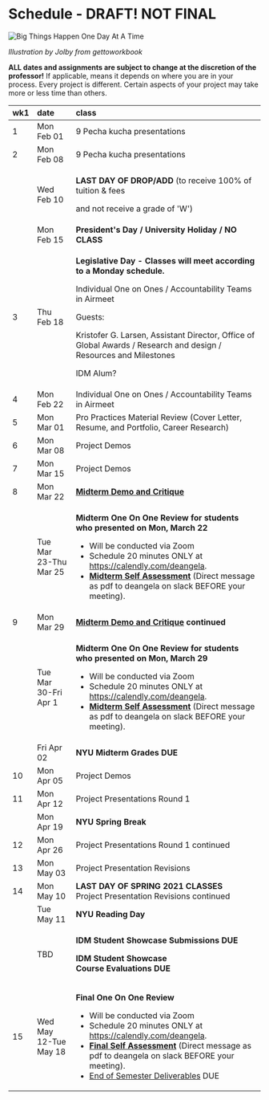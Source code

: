 # Schedule - DRAFT! NOT FINAL

![Big Things Happen One Day At A Time](http://teaching.polishedsolid.com/images/gettoworkbook_big_things.png)

_Illustration by Jolby from gettoworkbook_

**ALL dates and assignments are subject to change at the discretion of the professor!** If applicable, means it depends on where you are in your process. Every project is different. Certain aspects of your project may take more or less time than others.

<table>
  <thead>
    <tr>
      <th style="text-align:left">wk1</th>
      <th style="text-align:left">date</th>
      <th style="text-align:left">class</th>
    </tr>
  </thead>
  <tbody>
    <tr>
      <td style="text-align:left">1</td>
      <td style="text-align:left">Mon Feb 01</td>
      <td style="text-align:left">9 Pecha kucha presentations</td>
    </tr>
    <tr>
      <td style="text-align:left">2</td>
      <td style="text-align:left">Mon Feb 08</td>
      <td style="text-align:left">9 Pecha kucha presentations</td>
    </tr>
    <tr>
      <td style="text-align:left"></td>
      <td style="text-align:left">Wed Feb 10</td>
      <td style="text-align:left">
        <p><b>LAST DAY OF DROP/ADD</b> (to receive 100% of tuition &amp; fees</p>
        <p>and not receive a grade of &apos;W&apos;)</p>
      </td>
    </tr>
    <tr>
      <td style="text-align:left"></td>
      <td style="text-align:left">Mon Feb 15</td>
      <td style="text-align:left"><b>President&apos;s Day / University Holiday / NO CLASS</b>
      </td>
    </tr>
    <tr>
      <td style="text-align:left">3</td>
      <td style="text-align:left">Thu Feb 18</td>
      <td style="text-align:left">
        <p><b>Legislative Day - Classes will meet according to a Monday schedule.</b>
        </p>
        <p>Individual One on Ones / Accountability Teams in Airmeet</p>
        <p>Guests:</p>
        <p>Kristofer G. Larsen, Assistant Director, Office of Global Awards / Research
          and design / Resources and Milestones</p>
        <p>IDM Alum?</p>
      </td>
    </tr>
    <tr>
      <td style="text-align:left">4</td>
      <td style="text-align:left">Mon Feb 22</td>
      <td style="text-align:left">Individual One on Ones / Accountability Teams in Airmeet</td>
    </tr>
    <tr>
      <td style="text-align:left">5</td>
      <td style="text-align:left">Mon Mar 01</td>
      <td style="text-align:left">Pro Practices Material Review (Cover Letter, Resume, and Portfolio, Career
        Research)</td>
    </tr>
    <tr>
      <td style="text-align:left">6</td>
      <td style="text-align:left">Mon Mar 08</td>
      <td style="text-align:left">Project Demos</td>
    </tr>
    <tr>
      <td style="text-align:left">7</td>
      <td style="text-align:left">Mon Mar 15</td>
      <td style="text-align:left">Project Demos</td>
    </tr>
    <tr>
      <td style="text-align:left">8</td>
      <td style="text-align:left">Mon Mar 22</td>
      <td style="text-align:left"><a href="../critiques-demos-presentations-and-exhibition/midterm-project-demo-instructions.md"><b>Midterm Demo and Critique</b></a>
      </td>
    </tr>
    <tr>
      <td style="text-align:left"></td>
      <td style="text-align:left">Tue Mar 23-Thu Mar 25</td>
      <td style="text-align:left">
        <p><b>Midterm One On One Review for students who presented on Mon, March 22</b>
        </p>
        <ul>
          <li>Will be conducted via Zoom</li>
          <li>Schedule 20 minutes ONLY at <a href="https://calendly.com/deangela">https://calendly.com/deangela</a>.</li>
          <li><a href="../end_of_semester_deliverables/midterm_self_assessment.md"><b>Midterm Self Assessment</b></a> (Direct
            message as pdf to deangela on slack BEFORE your meeting).</li>
        </ul>
      </td>
    </tr>
    <tr>
      <td style="text-align:left">9</td>
      <td style="text-align:left">Mon Mar 29</td>
      <td style="text-align:left"><a href="../critiques-demos-presentations-and-exhibition/midterm-project-demo-instructions.md"><b>Midterm Demo and Critique</b></a>  <b>continued</b>
      </td>
    </tr>
    <tr>
      <td style="text-align:left"></td>
      <td style="text-align:left">Tue Mar 30-Fri Apr 1</td>
      <td style="text-align:left">
        <p></p>
        <p><b>Midterm One On One Review for students who presented on Mon, March 29</b>
        </p>
        <ul>
          <li>Will be conducted via Zoom</li>
          <li>Schedule 20 minutes ONLY at <a href="https://calendly.com/deangela">https://calendly.com/deangela</a>.</li>
          <li><a href="../end_of_semester_deliverables/midterm_self_assessment.md"><b>Midterm Self Assessment</b></a> (Direct
            message as pdf to deangela on slack BEFORE your meeting).</li>
        </ul>
      </td>
    </tr>
    <tr>
      <td style="text-align:left"></td>
      <td style="text-align:left">Fri Apr 02</td>
      <td style="text-align:left"><b>NYU Midterm Grades DUE</b>
      </td>
    </tr>
    <tr>
      <td style="text-align:left">10</td>
      <td style="text-align:left">Mon Apr 05</td>
      <td style="text-align:left">Project Demos</td>
    </tr>
    <tr>
      <td style="text-align:left">11</td>
      <td style="text-align:left">Mon Apr 12</td>
      <td style="text-align:left">Project Presentations Round 1</td>
    </tr>
    <tr>
      <td style="text-align:left"></td>
      <td style="text-align:left">Mon Apr 19</td>
      <td style="text-align:left"><b>NYU Spring Break</b>
      </td>
    </tr>
    <tr>
      <td style="text-align:left">12</td>
      <td style="text-align:left">Mon Apr 26</td>
      <td style="text-align:left">Project Presentations Round 1 continued</td>
    </tr>
    <tr>
      <td style="text-align:left">13</td>
      <td style="text-align:left">Mon May 03</td>
      <td style="text-align:left">Project Presentation Revisions</td>
    </tr>
    <tr>
      <td style="text-align:left">14</td>
      <td style="text-align:left">Mon May 10</td>
      <td style="text-align:left"><b>LAST DAY OF SPRING 2021 CLASSES<br /></b>Project Presentation Revisions
        continued</td>
    </tr>
    <tr>
      <td style="text-align:left"></td>
      <td style="text-align:left">Tue May 11</td>
      <td style="text-align:left"><b>NYU Reading Day </b>
      </td>
    </tr>
    <tr>
      <td style="text-align:left"></td>
      <td style="text-align:left">TBD</td>
      <td style="text-align:left">
        <p><b>IDM Student Showcase Submissions DUE</b>
        </p>
        <p><b>IDM Student Showcase<br />Course Evaluations DUE</b>
        </p>
      </td>
    </tr>
    <tr>
      <td style="text-align:left">15</td>
      <td style="text-align:left">Wed May 12-Tue May 18</td>
      <td style="text-align:left">
        <p> <b>Final One On One Review</b>
        </p>
        <ul>
          <li>Will be conducted via Zoom</li>
          <li>Schedule 20 minutes ONLY at <a href="https://calendly.com/deangela">https://calendly.com/deangela</a>.</li>
          <li><a href="../end_of_semester_deliverables/final_self_assessment.md"><b>Final Self Assessment</b></a> (Direct
            message as pdf to deangela on slack BEFORE your meeting).</li>
          <li><a href="../end_of_semester_deliverables/">End of Semester Deliverables</a> DUE</li>
        </ul>
        <p></p>
      </td>
    </tr>
  </tbody>
</table>

